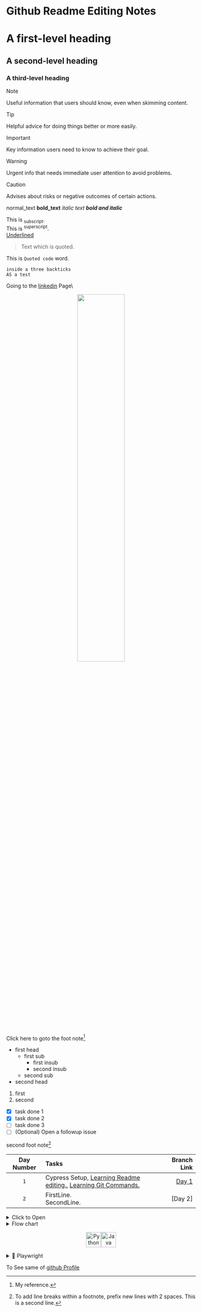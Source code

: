 # Github Readme Editing Notes

# A first-level heading
## A second-level heading
### A third-level heading

> [!NOTE]
> Useful information that users should know, even when skimming content.

> [!TIP]
> Helpful advice for doing things better or more easily.

> [!IMPORTANT]
> Key information users need to know to achieve their goal.

> [!WARNING]
> Urgent info that needs immediate user attention to avoid problems.

> [!CAUTION]
> Advises about risks or negative outcomes of certain actions.

normal_text 
**bold_text** 
*italic text* 
***bold and italic***

<!--This is a comment and 
backslash(\) for breaking the line.-->
This is <sub>subscript</sub>.\
This is <sup>superscript</sup>.\
<ins>Underlined</ins>

> Text which is quoted.

This is `Quoted code` word.

```
inside a three backticks
AS a test
```

Going to the [linkedin](https://www.linkedin.com/in/routhkiranbabu/) Page\
<div align = 'center'>
<img width = 50% src = 'https://docs.github.com/assets/cb-39744/mw-1440/images/help/writing/image-rendered.webp'/>
</div>

Click here to goto the foot note[^1]

- first head
  - first sub
    - first insub
    - second insub
  - second sub
- second head
1. first
2. second

 - [x] task done 1
 - [x] task done 2
 - [ ] task done 3
- [ ] (Optional) Open a followup issue

second foot note[^2]
[^1]: My reference.
[^2]: To add line breaks within a footnote, prefix new lines with 2 spaces.
  This is a second line.

<div align = center width = 100%>
  
| Day Number | Tasks | Branch Link |
| :---: | :--- | ---: |
| `1` | Cypress Setup, [Learning Readme editing.](https://docs.github.com/en/get-started/writing-on-github/getting-started-with-writing-and-formatting-on-github/quickstart-for-writing-on-github#introduction), [Learning Git Commands.](https://github.com/RouthKiranBabu/Reddit-API-Testing/tree/day_4?tab=readme-ov-file#git-commands) | [Day 1](https://github.com/RouthKiranBabu/testReddit/tree/day_1) |
| `2` | FirstLine.</br>SecondLine. | [Day 2]
</div>

<details>
  <summary>Click to Open</summary>

  <p>Some text</p>
</details>

<details>
<summary>Flow chart</summary>

```mermaid
graph TD;
a[Level Supermind Assignment]-->|Folder| b[Android/];
b --> c[src/test/]
c --> f[java]
f --> |Initializes the Appium driver, Loads configurations from config.properties, Sets up common test setup and teardown methods| h[base]
f --> |Implements Page Object Model POM for UI elements, Each page of the app gets a separate class.| i[pages]
f --> j[Reports]
j --> |test-output/ → Stores TestNG reports, Extent Reports can also be generated.| k[ReportManager]
j --> TestListner
f --> n[utils]
f --> l[tests]
l --> m[Contains User Scripts]
c --> g[resources]
g --> Properties
g --> Reports
g --> p[Runner]
p --> q[xml files for corresponding Login page]
g --> screenshots
b --> d[target]
b --> |Add all required dependencies & Plugin| e[pom.xml]
b --> readme.md
```
</details>

<p align="center">
<!-- Python --><a href = "https://www.python.org/"><img src="https://cdn.jsdelivr.net/gh/devicons/devicon/icons/python/python-original.svg" alt="Python" width="40" height="40"/></a><!-- Java --><a href = "https://www.oracle.com/java/"><img src="https://cdn.jsdelivr.net/gh/devicons/devicon/icons/java/java-original.svg" alt="Java" width="40" height="40"/></a>
</p>

<!--Get Github and leetcode stats 
by the help of chatGPT-->
<details>
 <summary>🤖 Playwright</summary>
<div align='center'>

![Playwright](https://img.shields.io/badge/Playwright-%23E60073?style=for-the-badge&logo=playwright&logoColor=white)
![JavaScript](https://img.shields.io/badge/JavaScript-F7DF1E?style=for-the-badge&logo=javascript&logoColor=black)
![TypeScript](https://img.shields.io/badge/TypeScript-007ACC?style=for-the-badge&logo=typescript&logoColor=white)

<div>
</details>

To See same of [github Profile](https://github.com/RouthKiranBabu/RouthKiranBabu/blob/main/README.md)
 <!--Ask to the ChatGPT
 can you provide the tech stack badges to add in the github readme for the manual testing where I have experience with jira, excel, SDLC and STLC, functional and non functional, regression testing-->
